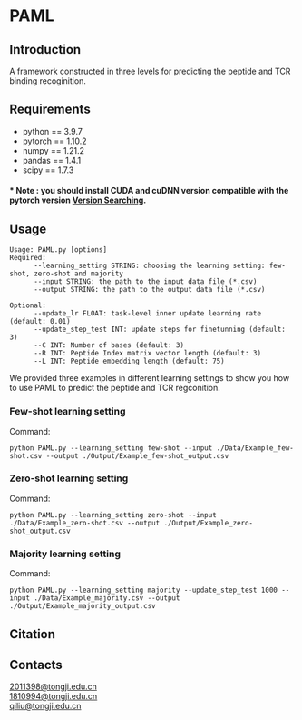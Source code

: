# PAML
## Introduction 
A framework constructed in three levels for predicting the peptide and TCR binding recoginition.
## Requirements  
* python == 3.9.7  
* pytorch == 1.10.2  
* numpy == 1.21.2  
* pandas == 1.4.1  
* scipy == 1.7.3  
#### * Note : you should install CUDA and cuDNN version compatible with the pytorch version [Version Searching](https://www.tensorflow.org/install/source). 
## Usage  

    Usage: PAML.py [options]
    Required:
          --learning_setting STRING: choosing the learning setting: few-shot, zero-shot and majority
          --input STRING: the path to the input data file (*.csv)
          --output STRING: the path to the output data file (*.csv)

    Optional:
          --update_lr FLOAT: task-level inner update learning rate (default: 0.01)
          --update_step_test INT: update steps for finetunning (default: 3)
          --C INT: Number of bases (default: 3)
          --R INT: Peptide Index matrix vector length (default: 3)
          --L INT: Peptide embedding length (default: 75) 
We provided three examples in different learning settings to show you how to use PAML to predict the peptide and TCR regconition. 
### Few-shot learning setting 
Command:  

    python PAML.py --learning_setting few-shot --input ./Data/Example_few-shot.csv --output ./Output/Example_few-shot_output.csv
### Zero-shot learning setting 
Command:  

    python PAML.py --learning_setting zero-shot --input ./Data/Example_zero-shot.csv --output ./Output/Example_zero-shot_output.csv
### Majority learning setting 
Command: 

    python PAML.py --learning_setting majority --update_step_test 1000 --input ./Data/Example_majority.csv --output ./Output/Example_majority_output.csv
## Citation
## Contacts
2011398@tongji.edu.cn  
1810994@tongji.edu.cn  
qiliu@tongji.edu.cn
